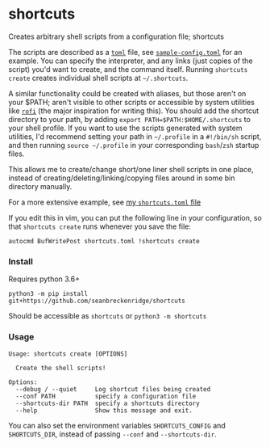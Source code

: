 # shortcuts

Creates arbitrary shell scripts from a configuration file; shortcuts

The scripts are described as a [`toml`](https://github.com/toml-lang/toml) file, see [`sample-config.toml`](./sample-config.toml) for an example. You can specify the interpreter, and any links (just copies of the script) you'd want to create, and the command itself. Running `shortcuts create` creates individual shell scripts at `~/.shortcuts`.

A similar functionality could be created with aliases, but those aren't on your \$PATH; aren't visible to other scripts or accessible by system utilities like [`rofi`](https://github.com/davatorium/rofi) (the major inspiration for writing this). You should add the shortcut directory to your path, by adding `export PATH=$PATH:$HOME/.shortcuts` to your shell profile. If you want to use the scripts generated with system utilities, I'd recommend setting your path in `~/.profile` in a `#!/bin/sh` script, and then running `source ~/.profile` in your corresponding `bash`/`zsh` startup files.

This allows me to create/change short/one liner shell scripts in one place, instead of creating/deleting/linking/copying files around in some bin directory manually.

For a more extensive example, see [my `shortcuts.toml` file](https://sean.fish/d/shortcuts.toml?dark)

If you edit this in vim, you can put the following line in your configuration, so that `shortcuts create` runs whenever you save the file:

```
autocmd BufWritePost shortcuts.toml !shortcuts create
```

### Install

Requires python 3.6+

`python3 -m pip install git+https://github.com/seanbreckenridge/shortcuts`

Should be accessible as `shortcuts` or `python3 -m shortcuts`

### Usage

```
Usage: shortcuts create [OPTIONS]

  Create the shell scripts!

Options:
  --debug / --quiet     Log shortcut files being created
  --conf PATH           specify a configuration file
  --shortcuts-dir PATH  specify a shortcuts directory
  --help                Show this message and exit.
```

You can also set the environment variables `SHORTCUTS_CONFIG` and `SHORTCUTS_DIR`, instead of passing `--conf` and `--shortcuts-dir`.
